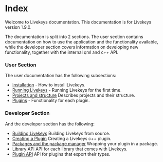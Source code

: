 # Index

Welcome to Livekeys documentation. This documentation is for Livekeys version 1.9.0.

The documentation is split into 2 sections. The user section contains documentation on how to use the application
and the functionality available, while the developer section covers information on
developing new functionality, together with the internal qml and c++ API.

### User Section

The user documentation has the following subsections:

 * [Installation](installation.md) - How to install Livekeys.
 * [Running Livekeys](running.md) - Running Livekeys for the first time.
 * [Projects and structure](projects.md) Describes projects and their structure.
 * [Plugins](plugins.md) - Functionality for each plugin. 

### Developer Section

And the developer section has the following:

  * [Building Livekeys](building.md)  Building Livekeys from source. 
  * [Creating a Plugin](creating-a-plugin.md) Creating a Livekeys c++ plugin.  
  * [Packages and the package manager](package-manager.md) Wrapping your plugin in a package. 
  * [Library API](libraries.md) API for each library that comes with Livekeys. 
  * [Plugin API](plugin-api.md) API for plugins that export their types. 
